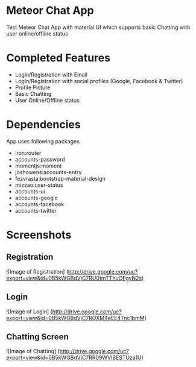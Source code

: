 # Meteor Chat App
Test Meteor Chat App with material UI which supports basic Chatting with user online/offline status

# Completed Features
* Login/Registration with Email
* Login/Registration with social profiles (Google, Facebook & Twitter)
* Profile Picture
* Basic Chatting
* User Online/Offline status

# Dependencies
App uses following packages

* iron:router
* accounts-password
* momentjs:moment
* joshowens:accounts-entry
* fezvrasta:bootstrap-material-design
* mizzao:user-status
* accounts-ui
* accounts-google
* accounts-facebook
* accounts-twitter

# Screenshots

## Registration
![Image of Registration]
(http://drive.google.com/uc?export=view&id=0B5kWGBdVjC7RU0tmTThuOFgyN2s)

## Login
![Image of Login]
(http://drive.google.com/uc?export=view&id=0B5kWGBdVjC7ROXM4eEE4Tnc1bmM)

## Chatting Screen
![Image of Chatting]
(http://drive.google.com/uc?export=view&id=0B5kWGBdVjC7RR09WVlBESTUza1U)
